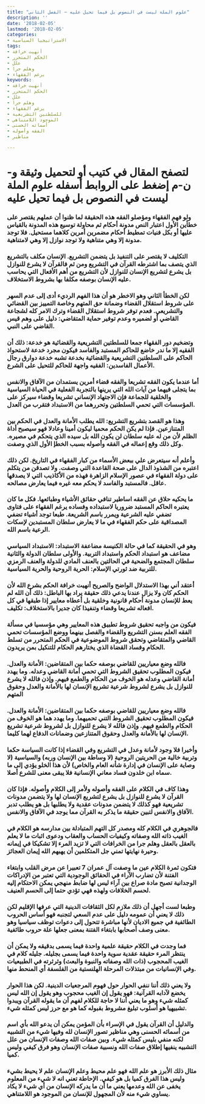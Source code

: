 ```yaml
---
title: "علوم الملة ليست في النصوص بل فيما تحيل عليه – الفصل الثاني"
description: ''
date: '2018-02-05'
lastmod: '2018-02-05'
categories:
- الاستراتيجيا السياسية
tags:
- أنهيت خرافة
- الحكم المتحرر
- علل
- وهلم جرا
- يرغم الفقهاء
keywords:
- أنهيت خرافة
- الحكم المتحرر
- علل
- وهلم جرا
- يرغم الفقهاء
- للسلطتين التشريعية
- الموجود اللامتناهي
- أسمائه الحسنى
- الفقه وأصوله
- مناظير

---
```

# **لتصفح المقال في كتيب أو لتحميل وثيقة و-ن-م إضغط على الروابط أسفله** **علوم الملة ليست في النصوص بل فيما تحيل عليه**

### ولو فهم الفقهاء ومؤصلو الفقه هذه الحقيقة لما ظنوا أن عملهم يقتصر على خطأين الأول اعتبار النص مدونة أحكام ثم محاولة توسيع هذه المدونة بالقياس عليها أو بكل فنيات تمطيط أحكام مضمرين أمرين كلاهما مستحيل. فلا توجد مدونة إلا وهي متناهية ولا توجد نوازل إلا وهي لامتناهية.

### التكليف لا يقتصر على التنفيذ بل يتضمن التشريع. الإنسان مكلف بالتشريع الذي يتصف بما اشترطه القرآن في التشريع ومن ثم فالقرآن لا يشرع للنوازل بل يشرع لتشريع الإنسان للنوازل لأن التشريع من أهم الأفعال التي يحاسب عليه الإنسان بوصفه مكلفا بها بشروط الاستخلاف.

### لكن الخطأ الثاني وهو الاخطر هو أن هذا الفهم الرديء أدى إلى عدم السهر على شروط استقلال القضاء وضمانة حق المتهم وخاصة التمييز بين القضائي والتشريعي. فعدم توفر شروط استقلال القضاء وترك الامر كله لشجاعة القاضي أو لضميره وعدم توفير حماية المتقاضي: دليل على وهم قيس القاضي على النبي.

### وتضخيم دور الفقهاء جمعا للسلطتين التشريعية والقضائية هو خدعة: ذلك أن الفقيه إلا ما ندر خاضع للحاكم المستبد والفاسد فيكون مجرد خدعة لاستحواذ الحاكم على السلطتين التشريعية والقضائية بخدعة تشبه خدعة دوارق رجال الأعمال الفاسدين: الفقيه واجهة للحاكم للتحيل على الشرع.

### أما عندما يكون الفقه تشريعا والفقه قضاء أمرين يستمدان من الآفاق والانفس بما يتجلى فيهما من آيات الله التي يرينها بالتجربة الفعلية في الحياة السياسية والخلقية للجماعة فإن الاجتهاد الإنساني تشريعا وقضاء سيركز على المؤسسات التي تحمي السلطتين وتحررهما من الاستبداد فتقرب من العدل.

### وهذا هو القصد بتشريع التشريع: الله يطلب الأمانة والعدل في الحكم بين المتنازعين. فإذا لم يكن الحكم محميا ليكون أمينا وعادلا فهو سيصبح أداة الظلم لأن من له عليه سلطان لن يكون الله بل سيده الذي يتحكم في مصيره. وكل ذلك وقع إعماله في الفقه وأصوله بسبب الخطإ الأول الذي وصفت.

### وأعلم أنه سيتعرض علي ببعض الأسماء من كبار الفقهاء في التاريخ. لكن ذلك اعتبره من الشذوذ الدال على صحة القاعدة التي وصفت. ولا تصدقن من يتكلم على دولة الفقهاء في عصور الإسلام الزاهرة فهذه من الأكاذيب التي لا يصدقها عاقل. فالمستبد والفاسد لا يحكم معه غيره فيما يعارض مصالحه.

### ما يحكيه حلاق عن الفقه اساطير تنافي حقائق الأشياء وطبائعها. فكل ما كان يعتبره الحاكم المستبد ضروريا لاستبداده وفساده يرغم الفقهاء على فتاوى تضفي عليه الشرعية ويمرر باسم الشريعة. طبعا توجد أشياء تضفي المصداقية على حكم الفقهاء في ما لا يعارض سلطان المستبدين لإسكات الرعية باسم الله.

### وهو في الحقيقة كما في حالة الكنيسة مضاعفة الاستبداد: الاستبداد السياسي مضاعف هو استبداد الحكم واستبداد التربية. والأولى سلطان الدولة والثانية سلطان المجتمع والضحية في الحالتين بالعنف المادي للدولة والعنف الرمزي للتربية ضد ثورتي الإسلام: الحرية الروحية والحرية السياسية.

### أعتقد أني بهذا الاستدلال الواضح والصريح أنهيت خرافة الحكم بشرع الله لأن الحكم كان ولا يزال عندنا يدعي ذلك حقيقة يراد بها الباطل: ذلك أن الله لم يعط للإنسان مدونة أحكام قانونية وخلقية بل أعطاه معايير إذا طبقها في كل افعاله تشريعا وقضاء وتنفيذا كان جديرا بالاستخلاف: تكليف.

### فيكون من واجبه تحقيق شروط تطبيق هذه المعايير وهي مؤسسيا في مسألة الفقه العلم بسنن التشريع والقضاء والفصل بينهما ووضع المؤسسات تحمي القاضي والمتقاضي وتحقق شروط الموضوعية في الحكم المتحرر من تسلط الحكام وفساد القضاة الذي يختارهم الحكام للتنكيل بمن يريدون.

### فالله وضع معياريين للقاضي بوصفه حكما بين المتقاضين: الأمانة والعدل. فيكون المطلوب تحقيق الشروط التي تحمي أمانة القاضي وعدله. وما يهدد أمانة القاضي وعدله هو الخوف من الحكام والطمع فيهم. وإذن فالله لا يشرع للنوازل بل يشرع لشروط شرعية تشريع الإنسان لها بالأمانة والعدل وحقوق المتهم

### فالله وضع معياريين للقاضي بوصفه حكما بين المتقاضين: الأمانة والعدل. فيكون المطلوب تحقيق الشروط التني تحميهما. وما يهدد هما هو الخوف من الحكام والطمع فيهم. وإذن فالله لا يشرع للنوازل بل لشروط شرعية تشريع الإنسان لها بالأمانة والعدل وحقوق المتنازعين وضمانات الدفاع لهما كليما.

### وأخيرا فلا وجود لأمانة وعدل في التشريع وفي القضاء إذا كانت السياسة حكما وتربية خالية من الحريتين الروحية (لا وساطة بين الإنسان وربه) والسياسية (لا وصاية على الإنسان في إدارة شأنه العام والخاص) لأن هذا الخلو يؤدي إلى ما سماه ابن خلدون فساد معاني الإنسانية فلا يبقى معنى للشرع أصلا.

### وهذا كاف في الكلام على الفقه وأصوله ولأمر إلى الكلام وأصوله. فإذا كان القرآن لا يشرع للنوازل بل يشرع لتشريع الإنسان لها ولا يتضمن مدونات تشريعية فهو كذلك لا يتضمن مدونات عقدية ولا يطلبها بل هو يطلب تدبر الآفاق والانفس لتبين حقيقة ما يذكر به القرآن مما يوجد في الآفاق والانفس.

### فالجوهري في الكلام كله ومصدر كل التهم المتبادلة بين مدارسه هو الكلام في الغيب ذاته الله وصفاته وكيفيات الحساب والعقاب ودعوى اثبات ما لا يعلم بالعقل بالعقل وهلم جرا من الخرافات التي لا تزيد المرء إلا تشكيكا في إيمانه وحيرة نهايتها تمني جل المتكلمين أن يهبهم الله إيمان العجائز.

### فتكون ثمرة الكلام عين ما وصفت آل عمران 7 تعبيرا عن مرض القلب وابتغاء الفتنة لأن تضارب الآراء في الحقائق الوجودية التي تعتبر من الإدراكات الوجدانية تصبح مادة صراع بين آراء ليس لها ضابط منهجي يمكن الاحتكام إليه لحسم الخلافات ولهذه فهي تؤدي حتما إلى الحسم العنيف.

### وطبعا لست أجهل أن ذلك ملازم لكل الثقافات الدينية التي عرفها الإقليم لكن ذلك لا يعني أن عمومه دليل على عدم السعي لتجنبه فهو أساس الحروب الطائفية في جميع الاديان لأنها مباشرة تتحول إلى دعوات توظف سياسيا وهو معنى وصف أصحابها بابتغاء الفتنة بمعنى جعلها علة حروب طائفية.

### فما وجدت في الكلام حقيقة علمية واحدة فيما يسمى بدقيقه ولا يمكن أن ينتظر المرء حقيقة عقدية سوية واحدة فيما يسمى بجليله. جليله كلام في الغيب المحجوب (ذات الله وصفاته والنبوة والبعث) وثرثرته في الطبيعيات وفي الإنسانيات من مبتذلات المرحلة الهلنستية من الفلسفة أي المنحط منها.

### ولا يعني ذلك أننا ننفي الحوار حول فهوم المرجعيات الدينية. لكن هذا الحوار يخضع لآدابه القرآنية: فهو يقول إن الغيب محجوب وهو يقول إن الله ليس كمثله شيء وهو ما يعني أننا لا حاجة للكلام لفهم أن ما يقوله القرآن ويبدوا تشبيهيا هو أسلوب تبليغ مشروط بقبوله كما هو مع حرز ليس كمثله شيء.

### والدليل أن القرآن يقول في الإسراء بأن المؤمن يمكن أن يدعو الله بأي اسم من أسمائه الحسنى وهي مناظير تصور الإنسان لله وفيها شيء من التشبيه لكنه منفي بليس كمثله شيء. وبين صفات الله وصفات الإنسان من علل التشبيه ينفيها إطلاق صفات الله ونسبية صفات الإنسان وهو فرق كيفي وليس كميا.

### مثال ذلك الأبرز هو علم الله فهو علم محيط وعلم الإنسان علم لا يحيط بشيء وليس هذا الفرق كميا بل هو كيفي. الإحاطة تعني انه لا شيء من المعلوم يخفى عن الله وعدمها يعني ما أن ما يدركه الإنسان من أي شيء لا يكاد يساوي شيء منه لأن المجهول للإنسان من الموجود هو اللامتناهي.

###